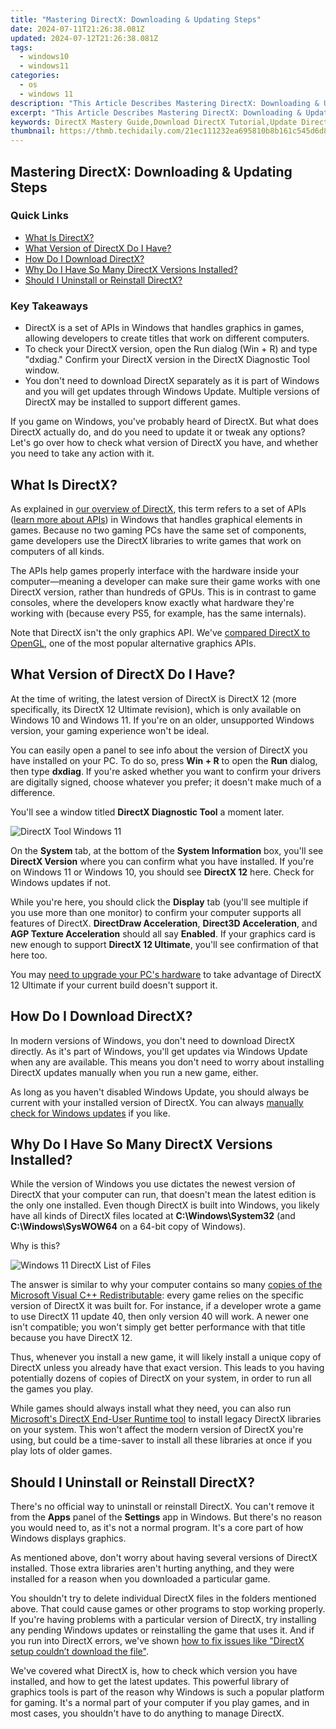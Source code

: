 ```yaml
---
title: "Mastering DirectX: Downloading & Updating Steps"
date: 2024-07-11T21:26:38.081Z
updated: 2024-07-12T21:26:38.081Z
tags:
  - windows10
  - windows11
categories:
  - os
  - windows 11
description: "This Article Describes Mastering DirectX: Downloading & Updating Steps"
excerpt: "This Article Describes Mastering DirectX: Downloading & Updating Steps"
keywords: DirectX Mastery Guide,Download DirectX Tutorial,Update DirectX Procedure,DirectX Installation Steps,DirectX Latest Version,Managing DirectX Updates,DirectX Downloader Help
thumbnail: https://thmb.techidaily.com/21ec111232ea695810b8b161c545d6d8dc411e7eef6880dc4b8d8fa008ddde2f.png
---
```


## Mastering DirectX: Downloading & Updating Steps

### Quick Links

* [What Is DirectX?](#what-is-directx)
* [What Version of DirectX Do I Have?](#what-version-of-directx-do-i-have)
* [How Do I Download DirectX?](#how-do-i-download-directx)
* [Why Do I Have So Many DirectX Versions Installed?](#why-do-i-have-so-many-directx-versions-installed)
* [Should I Uninstall or Reinstall DirectX?](#should-i-uninstall-or-reinstall-directx)

### Key Takeaways

* DirectX is a set of APIs in Windows that handles graphics in games, allowing developers to create titles that work on different computers.
* To check your DirectX version, open the Run dialog (Win + R) and type "dxdiag." Confirm your DirectX version in the DirectX Diagnostic Tool window.
* You don't need to download DirectX separately as it is part of Windows and you will get updates through Windows Update. Multiple versions of DirectX may be installed to support different games.

 If you game on Windows, you've probably heard of DirectX. But what does DirectX actually do, and do you need to update it or tweak any options? Let's go over how to check what version of DirectX you have, and whether you need to take any action with it.

## What Is DirectX?

 As explained in [our overview of DirectX](https://www.makeuseof.com/what-is-directx-why-important-for-gaming/), this term refers to a set of APIs ([learn more about APIs](https://www.makeuseof.com/what-is-api/)) in Windows that handles graphical elements in games. Because no two gaming PCs have the same set of components, game developers use the DirectX libraries to write games that work on computers of all kinds.

 The APIs help games properly interface with the hardware inside your computer—meaning a developer can make sure their game works with one DirectX version, rather than hundreds of GPUs. This is in contrast to game consoles, where the developers know exactly what hardware they're working with (because every PS5, for example, has the same internals).

 Note that DirectX isn't the only graphics API. We've [compared DirectX to OpenGL](https://www.makeuseof.com/opengl-vs-directx-game-development-best/), one of the most popular alternative graphics APIs.

## What Version of DirectX Do I Have?

 At the time of writing, the latest version of DirectX is DirectX 12 (more specifically, its DirectX 12 Ultimate revision), which is only available on Windows 10 and Windows 11\. If you're on an older, unsupported Windows version, your gaming experience won't be ideal.

 You can easily open a panel to see info about the version of DirectX you have installed on your PC. To do so, press **Win + R** to open the **Run** dialog, then type **dxdiag**. If you're asked whether you want to confirm your drivers are digitally signed, choose whatever you prefer; it doesn't make much of a difference.

 You'll see a window titled **DirectX Diagnostic Tool** a moment later.

![DirectX Tool Windows 11](https://static1.makeuseofimages.com/wordpress/wp-content/uploads/2024/01/directx-tool-windows-11.png)

 On the **System** tab, at the bottom of the **System Information** box, you'll see **DirectX Version** where you can confirm what you have installed. If you're on Windows 11 or Windows 10, you should see **DirectX 12** here. Check for Windows updates if not.

 While you're here, you should click the **Display** tab (you'll see multiple if you use more than one monitor) to confirm your computer supports all features of DirectX. **DirectDraw Acceleration**, **Direct3D Acceleration**, and **AGP Texture Acceleration** should all say **Enabled**. If your graphics card is new enough to support **DirectX 12 Ultimate**, you'll see confirmation of that here too.

 You may [need to upgrade your PC's hardware](https://www.makeuseof.com/tag/upgrades-will-improve-pc-performance/) to take advantage of DirectX 12 Ultimate if your current build doesn't support it.

## How Do I Download DirectX?

 In modern versions of Windows, you don't need to download DirectX directly. As it's part of Windows, you'll get updates via Windows Update when any are available. This means you don't need to worry about installing DirectX updates manually when you run a new game, either.

 As long as you haven't disabled Windows Update, you should always be current with your installed version of DirectX. You can always [manually check for Windows updates](https://www.makeuseof.com/update-windows-manually/) if you like.

## Why Do I Have So Many DirectX Versions Installed?

 While the version of Windows you use dictates the newest version of DirectX that your computer can run, that doesn't mean the latest edition is the only one installed. Even though DirectX is built into Windows, you likely have all kinds of DirectX files located at **C:\\Windows\\System32** (and **C:\\Windows\\SysWOW64** on a 64-bit copy of Windows).

 Why is this?

![Windows 11 DirectX List of Files](https://static1.makeuseofimages.com/wordpress/wp-content/uploads/2024/01/windows-11-directx-list-of-files.png)

 The answer is similar to why your computer contains so many [copies of the Microsoft Visual C++ Redistributable](https://www.makeuseof.com/microsoft-visual-c-redistributable-guide/): every game relies on the specific version of DirectX it was built for. For instance, if a developer wrote a game to use DirectX 11 update 40, then only version 40 will work. A newer one isn't compatible; you won't simply get better performance with that title because you have DirectX 12\.

 Thus, whenever you install a new game, it will likely install a unique copy of DirectX unless you already have that exact version. This leads to you having potentially dozens of copies of DirectX on your system, in order to run all the games you play.

 While games should always install what they need, you can also run [Microsoft's DirectX End-User Runtime tool](https://www.microsoft.com/en-us/download/details.aspx?id=35) to install legacy DirectX libraries on your system. This won't affect the modern version of DirectX you're using, but could be a time-saver to install all these libraries at once if you play lots of older games.

## Should I Uninstall or Reinstall DirectX?

 There's no official way to uninstall or reinstall DirectX. You can't remove it from the **Apps** panel of the **Settings** app in Windows. But there's no reason you would need to, as it's not a normal program. It's a core part of how Windows displays graphics.

 As mentioned above, don't worry about having several versions of DirectX installed. Those extra libraries aren't hurting anything, and they were installed for a reason when you downloaded a particular game.

 You shouldn't try to delete individual DirectX files in the folders mentioned above. That could cause games or other programs to stop working properly. If you're having problems with a particular version of DirectX, try installing any pending Windows updates or reinstalling the game that uses it. And if you run into DirectX errors, we've shown [how to fix issues like "DirectX setup couldn’t download the file"](https://www.makeuseof.com/directx-setup-couldnt-download-file-windows/).

 We've covered what DirectX is, how to check which version you have installed, and how to get the latest updates. This powerful library of graphics tools is part of the reason why Windows is such a popular platform for gaming. It's a normal part of your computer if you play games, and in most cases, you shouldn't have to do anything to manage DirectX.



<ins class="adsbygoogle"
      style="display:block"
      data-ad-client="ca-pub-7571918770474297"
      data-ad-slot="8358498916"
      data-ad-format="auto"
      data-full-width-responsive="true"></ins>

